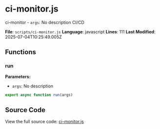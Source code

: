 # ci-monitor.js

<module>ci-monitor</module>
<description>- `args`: No description</description>
<category>CI/CD</category>

**File**: `scripts/ci-monitor.js`
**Language**: javascript
**Lines**: 111
**Last Modified**: 2025-07-04T10:25:49.005Z

## Functions

### run

**Parameters:**
- `args`: No description

```javascript
export async function run(args)
```

## Source Code

View the full source code: [ci-monitor.js](scripts/ci-monitor.js)
